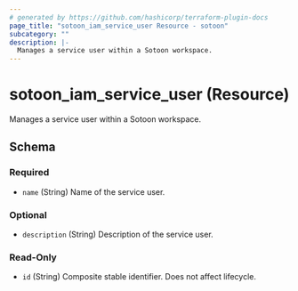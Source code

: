 ```yaml
---
# generated by https://github.com/hashicorp/terraform-plugin-docs
page_title: "sotoon_iam_service_user Resource - sotoon"
subcategory: ""
description: |-
  Manages a service user within a Sotoon workspace.
---
```


# sotoon_iam_service_user (Resource)

Manages a service user within a Sotoon workspace.



<!-- schema generated by tfplugindocs -->
## Schema

### Required

- `name` (String) Name of the service user.

### Optional

- `description` (String) Description of the service user.

### Read-Only

- `id` (String) Composite stable identifier. Does not affect lifecycle.
